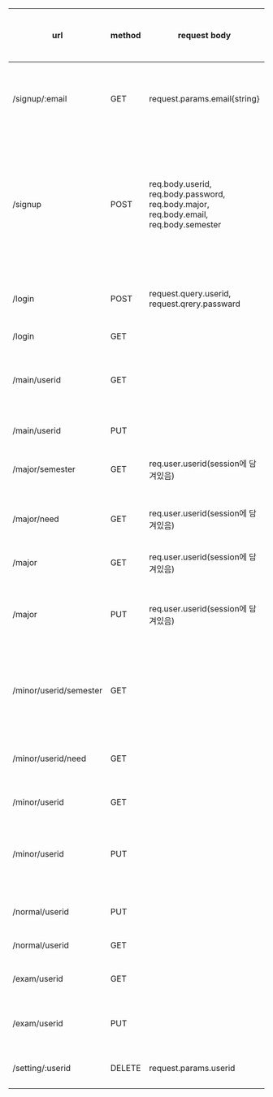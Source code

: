 | url | method | request body | description | response data type | 개발 여부 |
| --- | --- | --- | --- | --- | --- |
| /signup/:email | GET | request.params.email{string} | nodemailer 모듈로 랜덤 수 4자리 보내서 클라이언트로 4자리 전달 | {string} | O |
|  /signup | POST | req.body.userid, req.body.password, req.body.major, req.body.email, req.body.semester | 아이디 비번, 학적, 수강학기, 자격기준 점수 조건(false), 영어 졸업인증 요건,취득 학점, 전공, 교양, 이메일 기본 설정해서 회원 가입 |  |  |
| /login | POST | request.query.userid, request.qrery.passward | 로그인해서 접근, 자동 로그인기능 추가 | 실패시 : 401 |  |
| /login | GET | | 로그인 실패 | state: 404 | O |
| /main/userid | GET |  | 취득 학점, 전공필수, 전공 학점, 교양 학점, 자격기준 점수 조건 |  |  |
| /main/userid | PUT |  | 영어 졸업인증 요건 true/false |  |  |
| /major/semester | GET | req.user.userid(session에 담겨있음) | semester중에서 major 전필, 전선 |  |  |
| /major/need | GET | req.user.userid(session에 담겨있음) |  score collection 꺼내서 필요 전공필수 과목, 전공 학점 |  |  |
| /major | GET | req.user.userid(session에 담겨있음) | userid의 수강학기 |  |  |
| /major | PUT | req.user.userid(session에 담겨있음) | userid에 선택된 전공과목, 전공 학점이 업데이트 된다. (중복 허용X) |  |  |
| /minor/userid/semester | GET |  | semester중에서 minor 인데 c_area기준으로 카테고리 나눠서 |  |  |
| /minor/userid/need | GET |  |  score collection 꺼내서 필요 교양 카테고리, 교양 학점 |  |  |
| /minor/userid | GET |  | userid의 수강학기 |  |  |
| /minor/userid | PUT |  | userid에 선택된 교양과목, 교양 학점이 업데이트 된다. (중복 허용X) |  |  |
| /normal/userid | PUT |  | userid의 취득학점 올리기 |  |  |
| /normal/userid | GET |  | userid의 수강학기 |  |  |
| /exam/userid | GET |  | exam안에 있는 종류에 맞는 점수 |  |  |
| /exam/userid | PUT |  | userid에 있는 자격기준 점수 조건 true |  |  |
| /setting/:userid | DELETE | request.params.userid | 이메일 보내고 userid 삭제 |  | O |